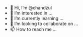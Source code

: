 - 👋 Hi, I’m @chandzul
- 👀 I’m interested in ...
- 🌱 I’m currently learning ...
- 💞️ I’m looking to collaborate on ...
- 📫 How to reach me ...

<!---
chandzul/chandzul is a ✨ special ✨ repository because its `README.md` (this file) appears on your GitHub profile.
You can click the Preview link to take a look at your changes.
--->
